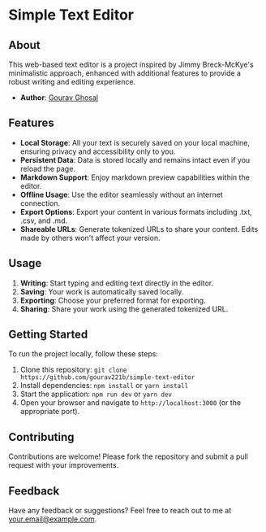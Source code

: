 # Simple Text Editor

## About

This web-based text editor is a project inspired by Jimmy Breck-McKye's minimalistic approach, enhanced with additional features to provide a robust writing and editing experience.

- **Author**: [Gourav Ghosal](https://github.com/gourav221b)

## Features

- **Local Storage**: All your text is securely saved on your local machine, ensuring privacy and accessibility only to you.
- **Persistent Data**: Data is stored locally and remains intact even if you reload the page.
- **Markdown Support**: Enjoy markdown preview capabilities within the editor.
- **Offline Usage**: Use the editor seamlessly without an internet connection.
- **Export Options**: Export your content in various formats including .txt, .csv, and .md.
- **Shareable URLs**: Generate tokenized URLs to share your content. Edits made by others won't affect your version.

## Usage

1. **Writing**: Start typing and editing text directly in the editor.
2. **Saving**: Your work is automatically saved locally.
3. **Exporting**: Choose your preferred format for exporting.
4. **Sharing**: Share your work using the generated tokenized URL.

## Getting Started

To run the project locally, follow these steps:

1. Clone this repository: `git clone https://github.com/gourav221b/simple-text-editor`
2. Install dependencies: `npm install` or `yarn install`
3. Start the application: `npm run dev` or `yarn dev`
4. Open your browser and navigate to `http://localhost:3000` (or the appropriate port).

## Contributing

Contributions are welcome! Please fork the repository and submit a pull request with your improvements.

## Feedback

Have any feedback or suggestions? Feel free to reach out to me at [your.email@example.com](mailto:your.email@example.com).
